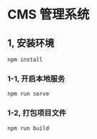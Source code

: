 # CMS 管理系统

## 1, 安装环境

```
npm install
```

### 1-1, 开启本地服务

```
npm run serve
```

### 1-2, 打包项目文件

```
npm run build
```
